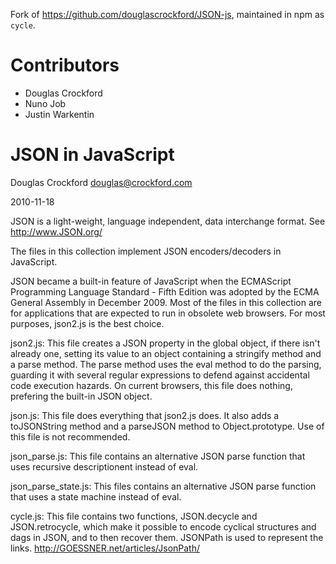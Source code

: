 Fork of https://github.com/douglascrockford/JSON-js, maintained in npm as `cycle`.

# Contributors

* Douglas Crockford
* Nuno Job
* Justin Warkentin

# JSON in JavaScript

Douglas Crockford
douglas@crockford.com

2010-11-18


JSON is a light-weight, language independent, data interchange format.
See http://www.JSON.org/

The files in this collection implement JSON encoders/decoders in JavaScript.

JSON became a built-in feature of JavaScript when the ECMAScript Programming
Language Standard - Fifth Edition was adopted by the ECMA General Assembly
in December 2009. Most of the files in this collection are for applications
that are expected to run in obsolete web browsers. For most purposes, json2.js
is the best choice.


json2.js: This file creates a JSON property in the global object, if there
isn't already one, setting its value to an object containing a stringify
method and a parse method. The parse method uses the eval method to do the
parsing, guarding it with several regular expressions to defend against
accidental code execution hazards. On current browsers, this file does nothing,
prefering the built-in JSON object.

json.js: This file does everything that json2.js does. It also adds a
toJSONString method and a parseJSON method to Object.prototype. Use of this
file is not recommended.

json_parse.js: This file contains an alternative JSON parse function that
uses recursive descriptionent instead of eval.

json_parse_state.js: This files contains an alternative JSON parse function that
uses a state machine instead of eval.

cycle.js: This file contains two functions, JSON.decycle and JSON.retrocycle,
which make it possible to encode cyclical structures and dags in JSON, and to
then recover them. JSONPath is used to represent the links.
http://GOESSNER.net/articles/JsonPath/
